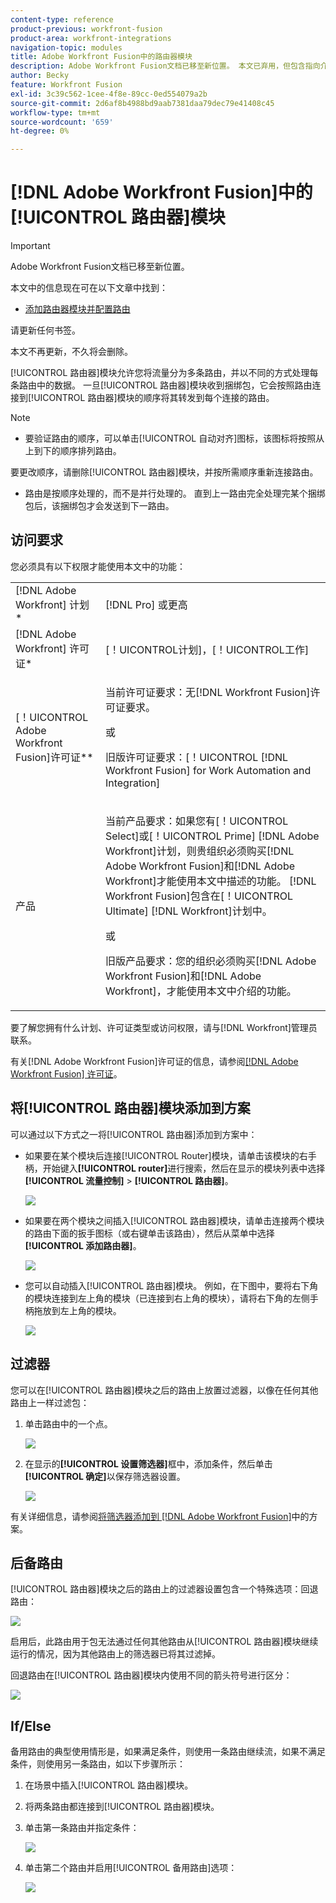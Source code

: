 ```yaml
---
content-type: reference
product-previous: workfront-fusion
product-area: workfront-integrations
navigation-topic: modules
title: Adobe Workfront Fusion中的路由器模块
description: Adobe Workfront Fusion文档已移至新位置。 本文已弃用，但包含指向介绍此功能的新文章的链接。
author: Becky
feature: Workfront Fusion
exl-id: 3c39c562-1cee-4f8e-89cc-0ed554079a2b
source-git-commit: 2d6af8b4988bd9aab7381daa79dec79e41408c45
workflow-type: tm+mt
source-wordcount: '659'
ht-degree: 0%

---
```


# [!DNL Adobe Workfront Fusion]中的[!UICONTROL 路由器]模块

>[!IMPORTANT]
>
>Adobe Workfront Fusion文档已移至新位置。
>
>本文中的信息现在可在以下文章中找到：
>
>* [添加路由器模块并配置路由](https://experienceleague.adobe.com/docs/workfront-fusion/using/create-scenarios/add-modules/router-module.html)
>
>请更新任何书签。
>
>本文不再更新，不久将会删除。

[!UICONTROL 路由器]模块允许您将流量分为多条路由，并以不同的方式处理每条路由中的数据。 一旦[!UICONTROL 路由器]模块收到捆绑包，它会按照路由连接到[!UICONTROL 路由器]模块的顺序将其转发到每个连接的路由。

>[!NOTE]
>
>* 要验证路由的顺序，可以单击[!UICONTROL 自动对齐]图标，该图标将按照从上到下的顺序排列路由。
>
>  要更改顺序，请删除[!UICONTROL 路由器]模块，并按所需顺序重新连接路由。
>
>* 路由是按顺序处理的，而不是并行处理的。 直到上一路由完全处理完某个捆绑包后，该捆绑包才会发送到下一路由。
>



## 访问要求

您必须具有以下权限才能使用本文中的功能：

<table style="table-layout:auto">
 <col> 
 <col> 
 <tbody> 
  <tr> 
    <td role="rowheader">[!DNL Adobe Workfront] 计划*</td> 
   <td> <p>[!DNL Pro] 或更高</p> </td> 
  </tr> 
  <tr data-mc-conditions=""> 
   <td role="rowheader">[!DNL Adobe Workfront] 许可证*</td> 
   <td> <p>[！UICONTROL计划]，[！UICONTROL工作]</p> </td> 
  </tr> 
  <tr> 
   <td role="rowheader">[！UICONTROL Adobe Workfront Fusion]许可证**</td> 
   <td>
   <p>当前许可证要求：无[!DNL Workfront Fusion]许可证要求。</p>
   <p>或</p>
   <p>旧版许可证要求：[！UICONTROL [!DNL Workfront Fusion] for Work Automation and Integration] </p>
   </td> 
  </tr> 
  <tr> 
   <td role="rowheader">产品</td> 
   <td>
   <p>当前产品要求：如果您有[！UICONTROL Select]或[！UICONTROL Prime] [!DNL Adobe Workfront]计划，则贵组织必须购买[!DNL Adobe Workfront Fusion]和[!DNL Adobe Workfront]才能使用本文中描述的功能。 [!DNL Workfront Fusion]包含在[！UICONTROL Ultimate] [!DNL Workfront]计划中。</p>
   <p>或</p>
   <p>旧版产品要求：您的组织必须购买[!DNL Adobe Workfront Fusion]和[!DNL Adobe Workfront]，才能使用本文中介绍的功能。</p>
   </td> 
  </tr> 
 </tbody> 
</table>

要了解您拥有什么计划、许可证类型或访问权限，请与[!DNL Workfront]管理员联系。

有关[!DNL Adobe Workfront Fusion]许可证的信息，请参阅[[!DNL Adobe Workfront Fusion] 许可证](../../workfront-fusion/get-started/license-automation-vs-integration.md)。

## 将[!UICONTROL 路由器]模块添加到方案

可以通过以下方式之一将[!UICONTROL 路由器]添加到方案中：

* 如果要在某个模块后连接[!UICONTROL Router]模块，请单击该模块的右手柄，开始键入&#x200B;**[!UICONTROL router]**&#x200B;进行搜索，然后在显示的模块列表中选择&#x200B;**[!UICONTROL 流量控制]** > **[!UICONTROL 路由器]**。

  ![](assets/connect-the-router-350x108.png)

* 如果要在两个模块之间插入[!UICONTROL 路由器]模块，请单击连接两个模块的路由下面的扳手图标（或右键单击该路由），然后从菜单中选择&#x200B;**[!UICONTROL 添加路由器]**。

  ![](assets/insert-router-350x191.png)

* 您可以自动插入[!UICONTROL 路由器]模块。 例如，在下图中，要将右下角的模块连接到左上角的模块（已连接到右上角的模块），请将右下角的左侧手柄拖放到左上角的模块。

  ![](assets/insert-router-automatically-350x379.png)

## 过滤器

您可以在[!UICONTROL 路由器]模块之后的路由上放置过滤器，以像在任何其他路由上一样过滤包：

1. 单击路由中的一个点。

   ![](assets/router-click-a-dot-in-route-350x339.png)

1. 在显示的&#x200B;**[!UICONTROL 设置筛选器]**&#x200B;框中，添加条件，然后单击&#x200B;**[!UICONTROL 确定]**&#x200B;以保存筛选器设置。

   ![](assets/set-up-a-filter-2-350x242.png)

有关详细信息，请参阅[将筛选器添加到 [!DNL Adobe Workfront Fusion]](../../workfront-fusion/scenarios/add-a-filter-to-a-scenario.md)中的方案。

## 后备路由

[!UICONTROL 路由器]模块之后的路由上的过滤器设置包含一个特殊选项：回退路由：

![](assets/fallback-route-350x260.png)

启用后，此路由用于包无法通过任何其他路由从[!UICONTROL 路由器]模块继续运行的情况，因为其他路由上的筛选器已将其过滤掉。

回退路由在[!UICONTROL 路由器]模块内使用不同的箭头符号进行区分：

![](assets/arrow-sign-in-router-module-350x361.png)

## If/Else

备用路由的典型使用情形是，如果满足条件，则使用一条路由继续流，如果不满足条件，则使用另一条路由，如以下步骤所示：

1. 在场景中插入[!UICONTROL 路由器]模块。
1. 将两条路由都连接到[!UICONTROL 路由器]模块。
1. 单击第一条路由并指定条件：

   ![](assets/set-up-a-filter-2-350x242.png)

1. 单击第二个路由并启用[!UICONTROL 备用路由]选项：

   ![](assets/enable-fallback-route-option-350x238.png)
